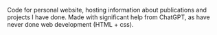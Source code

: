 Code for personal website, hosting information about publications and projects I have done. Made with significant help from ChatGPT, as have never done web development (HTML + css).